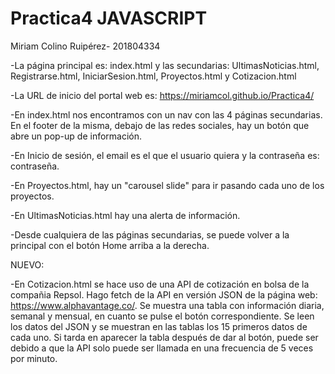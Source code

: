# Practica4 JAVASCRIPT
Miriam Colino Ruipérez- 201804334


-La página principal es: index.html y las secundarias: UltimasNoticias.html, Registrarse.html, IniciarSesion.html, Proyectos.html y Cotizacion.html

-La URL de inicio del portal web es: https://miriamcol.github.io/Practica4/

-En index.html nos encontramos con un nav con las 4 páginas secundarias. En el footer de la misma, debajo de las redes sociales, hay un botón que abre un pop-up de información.

-En Inicio de sesión, el email es el que el usuario quiera y la contraseña es: contraseña.

-En Proyectos.html, hay un "carousel slide" para ir pasando cada uno de los proyectos.

-En UltimasNoticias.html hay una alerta de información.

-Desde cualquiera de las páginas secundarias, se puede volver a la principal con el botón Home arriba a la derecha.

NUEVO:

-En Cotizacion.html se hace uso de una API de cotización en bolsa de la compañia Repsol. Hago fetch de la API en versión JSON de la página web: https://www.alphavantage.co/.
Se muestra una tabla con información diaria, semanal y mensual, en cuanto se pulse el botón correspondiente. Se leen los datos del JSON y se muestran en las tablas los 15 primeros datos de cada uno.
Si tarda en aparecer la tabla después de dar al botón, puede ser debido a que la API solo puede ser llamada en una frecuencia de 5 veces por minuto. 